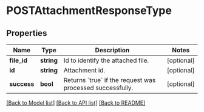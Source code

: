 # POSTAttachmentResponseType

## Properties
Name | Type | Description | Notes
------------ | ------------- | ------------- | -------------
**file_id** | **string** | Id to identify the attached file. | [optional] 
**id** | **string** | Attachment id. | [optional] 
**success** | **bool** | Returns &#x60;true&#x60; if the request was processed successfully. | [optional] 

[[Back to Model list]](../README.md#documentation-for-models) [[Back to API list]](../README.md#documentation-for-api-endpoints) [[Back to README]](../README.md)


